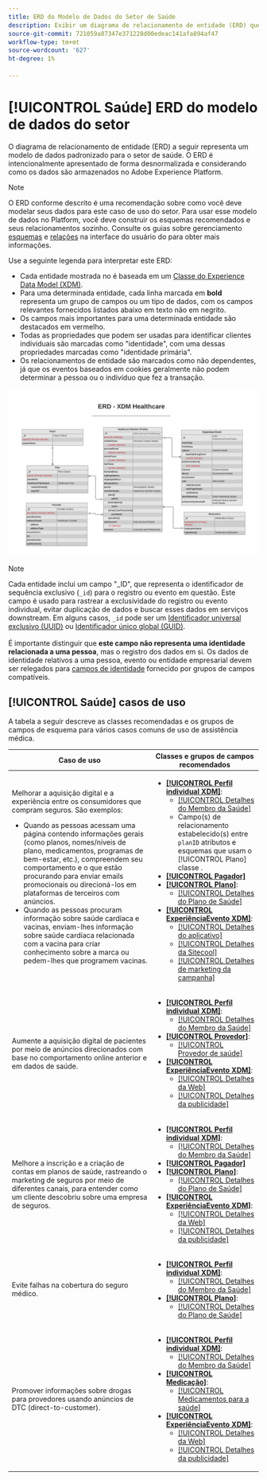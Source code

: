 ```yaml
---
title: ERD do Modelo de Dados do Setor de Saúde
description: Exibir um diagrama de relacionamento de entidade (ERD) que descreve um modelo de dados padronizado para o setor de saúde. Esse modelo de dados é compatível com o Experience Data Model (XDM) para uso no Adobe Experience Platform.
source-git-commit: 721059a87347e371228d00edeac141afa894af47
workflow-type: tm+mt
source-wordcount: '627'
ht-degree: 1%

---
```


# [!UICONTROL Saúde] ERD do modelo de dados do setor

O diagrama de relacionamento de entidade (ERD) a seguir representa um modelo de dados padronizado para o setor de saúde. O ERD é intencionalmente apresentado de forma desnormalizada e considerando como os dados são armazenados no Adobe Experience Platform.

>[!NOTE]
>
>O ERD conforme descrito é uma recomendação sobre como você deve modelar seus dados para este caso de uso do setor. Para usar esse modelo de dados no Platform, você deve construir os esquemas recomendados e seus relacionamentos sozinho. Consulte os guias sobre gerenciamento [esquemas](../../ui/resources/schemas.md) e [relações](../../tutorials/relationship-ui.md) na interface do usuário do para obter mais informações.

Use a seguinte legenda para interpretar este ERD:

* Cada entidade mostrada no é baseada em um [Classe do Experience Data Model (XDM)](../composition.md#class).
* Para uma determinada entidade, cada linha marcada em **bold** representa um grupo de campos ou um tipo de dados, com os campos relevantes fornecidos listados abaixo em texto não em negrito.
* Os campos mais importantes para uma determinada entidade são destacados em vermelho.
* Todas as propriedades que podem ser usadas para identificar clientes individuais são marcadas como &quot;identidade&quot;, com uma dessas propriedades marcadas como &quot;identidade primária&quot;.
* Os relacionamentos de entidade são marcados como não dependentes, já que os eventos baseados em cookies geralmente não podem determinar a pessoa ou o indivíduo que fez a transação.

![Imagem que mostra o diagrama de relacionamento da entidade para o modelo de dados do setor de saúde](../../images/industries/healthcare.png)

>[!NOTE]
>
>Cada entidade inclui um campo &quot;_ID&quot;, que representa o identificador de sequência exclusivo (`_id`) para o registro ou evento em questão. Este campo é usado para rastrear a exclusividade do registro ou evento individual, evitar duplicação de dados e buscar esses dados em serviços downstream. Em alguns casos, `_id` pode ser um [Identificador universal exclusivo (UUID)](https://tools.ietf.org/html/rfc4122) ou [Identificador único global (GUID)](https://docs.microsoft.com/en-us/dotnet/api/system.guid?view=net-5.0).<br><br>É importante distinguir que **este campo não representa uma identidade relacionada a uma pessoa**, mas o registro dos dados em si. Os dados de identidade relativos a uma pessoa, evento ou entidade empresarial devem ser relegados para [campos de identidade](../composition.md#identity) fornecido por grupos de campos compatíveis.

## [!UICONTROL Saúde] casos de uso

A tabela a seguir descreve as classes recomendadas e os grupos de campos de esquema para vários casos comuns de uso de assistência médica.

| Caso de uso | Classes e grupos de campos recomendados |
| --- | --- |
| Melhorar a aquisição digital e a experiência entre os consumidores que compram seguros. São exemplos: <ul><li>Quando as pessoas acessam uma página contendo informações gerais (como planos, nomes/níveis de plano, medicamentos, programas de bem-estar, etc.), compreendem seu comportamento e o que estão procurando para enviar emails promocionais ou direcioná-los em plataformas de terceiros com anúncios.</li><li>Quando as pessoas procuram informação sobre saúde cardíaca e vacinas, enviam-lhes informação sobre saúde cardíaca relacionada com a vacina para criar conhecimento sobre a marca ou pedem-lhes que programem vacinas.</li></ul> | <ul><li>**[[!UICONTROL Perfil individual XDM]](../../classes/individual-profile.md)**:<ul><li>[[!UICONTROL Detalhes do Membro da Saúde]](../../field-groups/profile/healthcare-member-details.md)</li><li>Campo(s) de relacionamento estabelecido(s) entre `planID` atributos e esquemas que usam o [!UICONTROL Plano] classe .</li></ul></li><li>**[[!UICONTROL Pagador]](../../classes/payer.md)**</li><li>**[[!UICONTROL Plano]](../../classes/plan.md)**:<ul><li>[[!UICONTROL Detalhes do Plano de Saúde]](../../field-groups/plan/healthcare-plan-details.md)</li></ul></li><li>**[[!UICONTROL ExperiênciaEvento XDM]](../../classes/experienceevent.md)**:<ul><li>[[!UICONTROL Detalhes do aplicativo]](../../field-groups/event/application-details.md)</li><li>[[!UICONTROL Detalhes da Sitecool]](../../field-groups/event/sitetool-details.md)</li><li>[[!UICONTROL  Detalhes de marketing da campanha]](../../field-groups/event/campaign-marketing-details.md)</li></ul></li></ul> |
| Aumente a aquisição digital de pacientes por meio de anúncios direcionados com base no comportamento online anterior e em dados de saúde. | <ul><li>**[[!UICONTROL Perfil individual XDM]](../../classes/individual-profile.md)**:<ul><li>[[!UICONTROL Detalhes do Membro da Saúde]](../../field-groups/profile/healthcare-member-details.md)</li></ul></li><li>**[[!UICONTROL Provedor]](../../classes/provider.md)**:<ul><li>[[!UICONTROL Provedor de saúde]](../../field-groups/provider/healthcare-provider.md)</li></ul></li><li>**[[!UICONTROL ExperiênciaEvento XDM]](../../classes/experienceevent.md)**:<ul><li>[[!UICONTROL Detalhes da Web]](../../field-groups/event/web-details.md)</li><li>[[!UICONTROL Detalhes da publicidade]](../../field-groups/event/advertising-details.md)</li></ul></li></ul> |
| Melhore a inscrição e a criação de contas em planos de saúde, rastreando o marketing de seguros por meio de diferentes canais, para entender como um cliente descobriu sobre uma empresa de seguros. | <ul><li>**[[!UICONTROL Perfil individual XDM]](../../classes/individual-profile.md)**:<ul><li>[[!UICONTROL Detalhes do Membro da Saúde]](../../field-groups/profile/healthcare-member-details.md)</li></ul></li><li>**[[!UICONTROL Pagador]](../../classes/payer.md)**</li><li>**[[!UICONTROL Plano]](../../classes/plan.md)**:<ul><li>[[!UICONTROL Detalhes do Plano de Saúde]](../../field-groups/plan/healthcare-plan-details.md)</li></ul></li><li>**[[!UICONTROL ExperiênciaEvento XDM]](../../classes/experienceevent.md)**:<ul><li>[[!UICONTROL Detalhes da Web]](../../field-groups/event/web-details.md)</li><li>[[!UICONTROL Detalhes da publicidade]](../../field-groups/event/advertising-details.md)</li></ul></li></ul> |
| Evite falhas na cobertura do seguro médico. | <ul><li>**[[!UICONTROL Perfil individual XDM]](../../classes/individual-profile.md)**:<ul><li>[[!UICONTROL Detalhes do Membro da Saúde]](../../field-groups/profile/healthcare-member-details.md)</li></ul></li><li>**[[!UICONTROL Plano]](../../classes/plan.md)**:<ul><li>[[!UICONTROL Detalhes do Plano de Saúde]](../../field-groups/plan/healthcare-plan-details.md)</li></ul></li></ul> |
| Promover informações sobre drogas para provedores usando anúncios de DTC (direct-to-customer). | <ul><li>**[[!UICONTROL Perfil individual XDM]](../../classes/individual-profile.md)**:<ul><li>[[!UICONTROL Detalhes do Membro da Saúde]](../../field-groups/profile/healthcare-member-details.md)</li></ul></li><li>**[[!UICONTROL Medicação]](../../classes/medication.md)**:<ul><li>[[!UICONTROL Medicamentos para a saúde]](../../field-groups/medication/healthcare-medication.md)</li></ul></li><li>**[[!UICONTROL ExperiênciaEvento XDM]](../../classes/experienceevent.md)**:<ul><li>[[!UICONTROL Detalhes da Web]](../../field-groups/event/web-details.md)</li><li>[[!UICONTROL Detalhes da publicidade]](../../field-groups/event/advertising-details.md)</li></ul></li></ul> |
